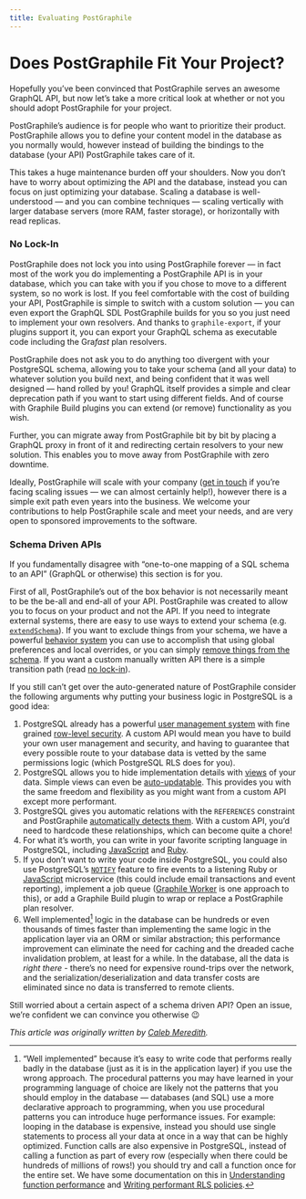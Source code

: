 ```yaml
---
title: Evaluating PostGraphile
---
```


# Does PostGraphile Fit Your Project?

Hopefully you’ve been convinced that PostGraphile serves an awesome GraphQL API,
but now let’s take a more critical look at whether or not you should adopt
PostGraphile for your project.

PostGraphile’s audience is for people who want to prioritize their product.
PostGraphile allows you to define your content model in the database as you
normally would, however instead of building the bindings to the database (your
API) PostGraphile takes care of it.

This takes a huge maintenance burden off your shoulders. Now you don’t have to
worry about optimizing the API and the database, instead you can focus on just
optimizing your database. Scaling a database is well-understood — and you can
combine techniques — scaling vertically with larger database servers (more RAM,
faster storage), or horizontally with read replicas.

### No Lock-In

PostGraphile does not lock you into using PostGraphile forever — in fact most of
the work you do implementing a PostGraphile API is in your database, which you
can take with you if you chose to move to a different system, so no work is
lost. If you feel comfortable with the cost of building your API, PostGraphile
is simple to switch with a custom solution — you can even export the GraphQL SDL
PostGraphile builds for you so you just need to implement your own resolvers.
And thanks to `graphile-export`, if your plugins support it, you can export
your GraphQL schema as executable code including the Gra*fast* plan resolvers.

PostGraphile does not ask you to do anything too divergent with your PostgreSQL
schema, allowing you to take your schema (and all your data) to whatever
solution you build next, and being confident that it was well designed — hand
rolled by you! GraphQL itself provides a simple and clear deprecation path if
you want to start using different fields. And of course with Graphile Build
plugins you can extend (or remove) functionality as you wish.

Further, you can migrate away from PostGraphile bit by bit by placing a GraphQL
proxy in front of it and redirecting certain resolvers to your new solution.
This enables you to move away from PostGraphile with zero downtime.

Ideally, PostGraphile will scale with your company ([get in touch](https://graphile.org/support) if you’re
facing scaling issues — we can almost certainly help!), however there is a
simple exit path even years into the business. We welcome your contributions to
help PostGraphile scale and meet your needs, and are very open to sponsored
improvements to the software.

### Schema Driven APIs

If you fundamentally disagree with “one-to-one mapping of a SQL schema to an
API” (GraphQL or otherwise) this section is for you.

First of all, PostGraphile’s out of the box behavior is not necessarily meant
to be the be-all and end-all of your API. PostGraphile was created to allow you
to focus on your product and not the API. If you need to integrate external
systems, there are easy to use ways to extend your schema (e.g.
[`extendSchema`](./extend-schema)). If you want to
exclude things from your schema, we have a powerful [behavior
system](./behavior) you can use to accomplish that using global preferences and
local overrides, or you can simply [remove things from the
schema](./extending-raw#removing-things-from-the-schema). If you want a custom
manually written API there is a simple transition path (read [no lock-in](#no-lock-in)).

If you still can’t get over the auto-generated nature of PostGraphile consider
the following arguments why putting your business logic in PostgreSQL is a good
idea:

1.  PostgreSQL already has a powerful [user management system][user-management]
    with fine grained [row-level security][row-level-security]. A custom API
    would mean you have to build your own user management and security, and
    having to guarantee that every possible route to your database data is
    vetted by the same permissions logic (which PostgreSQL RLS does for you).
2.  PostgreSQL allows you to hide implementation details with [views][pg-views]
    of your data. Simple views can even be [auto-updatable][pg-udpatable-views].
    This provides you with the same freedom and flexibility as you might want
    from a custom API except more performant.
3.  PostgreSQL gives you automatic relations with the `REFERENCES` constraint
    and PostGraphile [automatically detects them](./relations). With a custom
    API, you’d need to hardcode these relationships, which can become quite a
    chore!
4.  For what it’s worth, you can write in your favorite scripting language in
    PostgreSQL, including [JavaScript][js-in-pg] and [Ruby][ruby-in-pg].
5.  If you don’t want to write your code inside PostgreSQL, you could also use
    PostgreSQL’s [`NOTIFY`][pg-notify] feature to fire events to a listening
    Ruby or [JavaScript][node-pg-notify] microservice (this could include email
    transactions and event reporting), implement a job queue ([Graphile
    Worker](https://github.com/graphile/worker) is one approach to this), or
    add a Graphile Build plugin to wrap or replace a PostGraphile plan
    resolver.
6.  Well implemented[^1] logic in the database can be hundreds or even thousands
    of times faster than implementing the same logic in the application layer
    via an ORM or similar abstraction; this performance improvement can
    eliminate the need for caching and the dreaded cache invalidation problem,
    at least for a while. In the database, all the data is _right there_ -
    there’s no need for expensive round-trips over the network, and the
    serialization/deserialization and data transfer costs are eliminated since
    no data is transferred to remote clients.

Still worried about a certain aspect of a schema driven API? Open an issue,
we’re confident we can convince you otherwise 😉

[^1]:
    “Well implemented” because it’s easy to write code that performs really
    badly in the database (just as it is in the application layer) if you use the
    wrong approach. The procedural patterns you may have learned in your
    programming language of choice are likely not the patterns that you should
    employ in the database — databases (and SQL) use a more declarative approach to
    programming, when you use procedural patterns you can introduce huge
    performance issues. For example: looping in the database is expensive, instead
    you should use single statements to process all your data at once in a way that
    can be highly optimized. Function calls are also expensive in PostgreSQL,
    instead of calling a function as part of every row (especially when there could
    be hundreds of millions of rows!) you should try and call a function once for
    the entire set. We have some documentation on this in [Understanding function
    performance](./functions#understanding-function-performance) and [Writing
    performant RLS policies](./required-knowledge#writing-performant-rls-policies).

[user-management]: http://www.postgresql.org/docs/current/static/user-manag.html
[row-level-security]: http://www.postgresql.org/docs/current/static/ddl-rowsecurity.html
[pg-views]: http://www.postgresql.org/docs/current/static/sql-createview.html
[pg-udpatable-views]: http://www.postgresql.org/docs/current/static/sql-createview.html#SQL-CREATEVIEW-UPDATABLE-VIEWS
[js-in-pg]: https://blog.heroku.com/archives/2013/6/5/javascript_in_your_postgres
[ruby-in-pg]: https://github.com/knu/postgresql-plruby
[pg-notify]: http://www.postgresql.org/docs/current/static/sql-notify.html
[node-pg-notify]: https://www.npmjs.com/package/pg-pubsub

_This article was originally written by
[Caleb Meredith](https://twitter.com/calebmer)._
